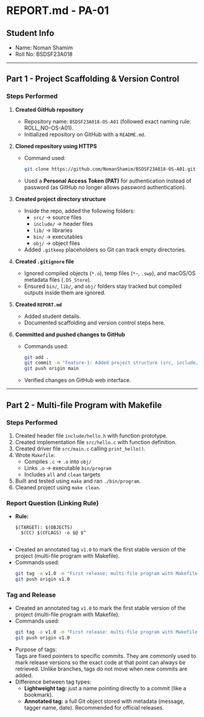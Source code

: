 # REPORT.md - PA-01

## Student Info
- Name: Noman Shamim
- Roll No: BSDSF23A018

---

## Part 1 - Project Scaffolding & Version Control

### Steps Performed
1. **Created GitHub repository**  
   - Repository name: `BSDSF23A018-OS-A01` (followed exact naming rule: ROLL_NO-OS-A01).  
   - Initialized repository on GitHub with a `README.md`.  

2. **Cloned repository using HTTPS**  
   - Command used:  
     ```bash
     git clone https://github.com/NomanShamim/BSDSF23A018-OS-A01.git
     ```
   - Used a **Personal Access Token (PAT)** for authentication instead of password (as GitHub no longer allows password authentication).  

3. **Created project directory structure**  
   - Inside the repo, added the following folders:  
     - `src/` → source files  
     - `include/` → header files  
     - `lib/` → libraries  
     - `bin/` → executables  
     - `obj/` → object files  
   - Added `.gitkeep` placeholders so Git can track empty directories.  

4. **Created `.gitignore` file**  
   - Ignored compiled objects (`*.o`), temp files (`*~`, `.swp`), and macOS/OS metadata files (`.DS_Store`).  
   - Ensured `bin/`, `lib/`, and `obj/` folders stay tracked but compiled outputs inside them are ignored.  

5. **Created `REPORT.md`**  
   - Added student details.  
   - Documented scaffolding and version control steps here.  

6. **Committed and pushed changes to GitHub**  
   - Commands used:  
     ```bash
     git add .
     git commit -m "Feature-1: Added project structure (src, include, lib, bin, obj), REPORT.md, and .gitignore"
     git push origin main
     ```
   - Verified changes on GitHub web interface.  

---
## Part 2 - Multi-file Program with Makefile

### Steps Performed
1. Created header file `include/hello.h` with function prototype.
2. Created implementation file `src/hello.c` with function definition.
3. Created driver file `src/main.c` calling `print_hello()`.
4. Wrote `Makefile`:
   - Compiles `.c` → `.o` into `obj/`
   - Links `.o` → executable `bin/program`
   - Includes `all` and `clean` targets
5. Built and tested using `make` and ran `./bin/program`.
6. Cleaned project using `make clean`.

### Report Question (Linking Rule)
- **Rule:**  
  ```make
  $(TARGET): $(OBJECTS)
  	$(CC) $(CFLAGS) -o $@ $^


- Created an annotated tag `v1.0` to mark the first stable version of the project (multi-file program with Makefile).
- Commands used:
  ```bash
  git tag -a v1.0 -m "First release: multi-file program with Makefile"
  git push origin v1.0


### Tag and Release
- Created an annotated tag `v1.0` to mark the first stable version of the project (multi-file program with Makefile).
- Commands used:
  ```bash
  git tag -a v1.0 -m "First release: multi-file program with Makefile"
  git push origin v1.0
  ```
- Purpose of tags:  
  Tags are fixed pointers to specific commits. They are commonly used to mark release versions so the exact code at that point can always be retrieved. Unlike branches, tags do not move when new commits are added.
- Difference between tag types:  
  - **Lightweight tag:** just a name pointing directly to a commit (like a bookmark).  
  - **Annotated tag:** a full Git object stored with metadata (message, tagger name, date). Recommended for official releases.
